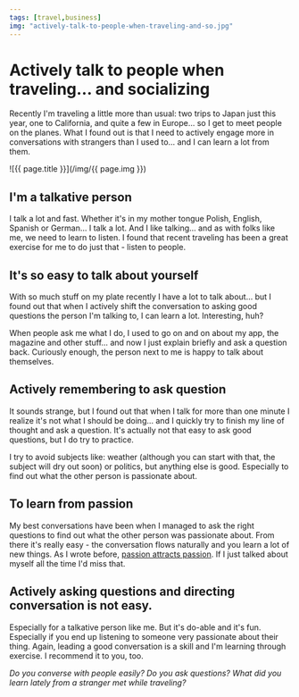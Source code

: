 ```yaml
---
tags: [travel,business]
img: "actively-talk-to-people-when-traveling-and-so.jpg"
---
```


# Actively talk to people when traveling… and socializing


Recently I'm traveling a little more than usual: two trips to Japan just this year, one to California, and quite a few in Europe... so I get to meet people on the planes. What I found out is that I need to actively engage more in conversations with strangers than I used to… and I can learn a lot from them.

<!--More-->

![{{ page.title }}](/img/{{ page.img }})

## I'm a talkative person

I talk a lot and fast. Whether it's in my mother tongue Polish, English, Spanish or German… I talk a lot. And I like talking… and as with folks like me, we need to learn to listen. I found that recent traveling has been a great exercise for me to do just that - listen to people.

## It's so easy to talk about yourself

With so much stuff on my plate recently I have a lot to talk about… but I found out that when I actively shift the conversation to asking good questions the person I'm talking to, I can learn a lot. Interesting, huh?

When people ask me what I do, I used to go on and on about my app, the magazine and other stuff… and now I just explain briefly and ask a question back. Curiously enough, the person next to me is happy to talk about themselves.

## Actively remembering to ask question

It sounds strange, but I found out that when I talk for more than one minute I realize it's not what I should be doing… and I quickly try to finish my line of thought and ask a question. It's actually not that easy to ask good questions, but I do try to practice.

I try to avoid subjects like: weather (although you can start with that, the subject will dry out soon) or politics, but anything else is good. Especially to find out what the other person is passionate about.

## To learn from passion

My best conversations have been when I managed to ask the right questions to find out what the other person was passionate about. From there it's really easy - the conversation flows naturally and you learn a lot of new things. As I wrote before, [passion attracts passion](http://michaelnozbe.com/passion-attracts-passion). If I just talked about myself all the time I'd miss that.

## Actively asking questions and directing conversation is not easy.

Especially for a talkative person like me. But it's do-able and it's fun. Especially if you end up listening to someone very passionate about their thing. Again, leading a good conversation is a skill and I'm learning through exercise. I recommend it to you, too.

_Do you converse with people easily? Do you ask questions? What did you learn lately from a stranger met while traveling?_

  
  
  
 


[n]: https://michael.gratis/nozbe
